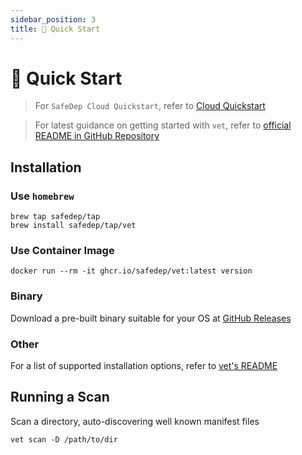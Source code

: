 ```yaml
---
sidebar_position: 3
title: 🚀 Quick Start
---
```


# 🚀 Quick Start

> For `SafeDep Cloud Quickstart`, refer to [Cloud Quickstart](cloud/quickstart.md)

> For latest guidance on getting started with `vet`, refer to [official README in GitHub Repository](https://github.com/safedep/vet)

## Installation

### Use `homebrew`

```shell
brew tap safedep/tap
brew install safedep/tap/vet
```

### Use Container Image

```shell
docker run --rm -it ghcr.io/safedep/vet:latest version
```

### Binary

Download a pre-built binary suitable for your OS at [GitHub Releases](https://github.com/safedep/vet/releases)

### Other

For a list of supported installation options, refer to [vet's README](https://github.com/safedep/vet)

## Running a Scan

Scan a directory, auto-discovering well known manifest files

```shell
vet scan -D /path/to/dir
```

